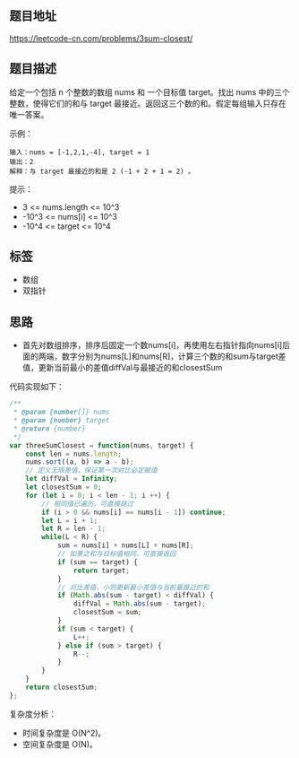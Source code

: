 ## 题目地址

https://leetcode-cn.com/problems/3sum-closest/

## 题目描述

给定一个包括 n 个整数的数组 nums 和 一个目标值 target。找出 nums 中的三个整数，使得它们的和与 target 最接近。返回这三个数的和。假定每组输入只存在唯一答案。

示例：
```
输入：nums = [-1,2,1,-4], target = 1
输出：2
解释：与 target 最接近的和是 2 (-1 + 2 + 1 = 2) 。
```

提示：

- 3 <= nums.length <= 10^3
- -10^3 <= nums[i] <= 10^3
- -10^4 <= target <= 10^4

## 标签

- 数组
- 双指针

## 思路

- 首先对数组排序，排序后固定一个数nums[i]，再使用左右指针指向nums[i]后面的两端，数字分别为nums[L]和nums[R]，计算三个数的和sum与target差值，更新当前最小的差值diffVal与最接近的和closestSum

代码实现如下：
```javascript
/**
 * @param {number[]} nums
 * @param {number} target
 * @return {number}
 */
var threeSumClosest = function(nums, target) {
    const len = nums.length;
    nums.sort((a, b) => a - b);
    // 定义无限差值，保证第一次对比必定赋值
    let diffVal = Infinity;
    let closestSum = 0;
    for (let i = 0; i < len - 1; i ++) {
        // 相同值已遍历，可直接跳过
        if (i > 0 && nums[i] == nums[i - 1]) continue;
        let L = i + 1;
        let R = len - 1;
        while(L < R) {
            sum = nums[i] + nums[L] + nums[R];
            // 如果之和与目标值相同，可直接返回
            if (sum == target) {
                return target;
            }
            // 对比差值，小则更新最小差值与当前最接近的和
            if (Math.abs(sum - target) < diffVal) {
                diffVal = Math.abs(sum - target);
                closestSum = sum;
            }
            if (sum < target) {
                L++;
            } else if (sum > target) {
                R--;
            }
        }
    }
    return closestSum;
};
```

复杂度分析：

- 时间复杂度是 O(N^2)。
- 空间复杂度是 O(N)。
